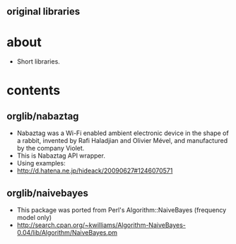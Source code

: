 original libraries
------------
# about
 - Short libraries.

# contents
## orglib/nabaztag
 - Nabaztag was a Wi-Fi enabled ambient electronic device in the shape of a rabbit, invented by Rafi Haladjian and Olivier Mével, and manufactured by the company Violet.
 - This is Nabaztag API wrapper.
  - Using examples: 
   - http://d.hatena.ne.jp/hideack/20090627#1246070571

## orglib/naivebayes
 - This package was ported from Perl's Algorithm::NaiveBayes (frequency model only)
  - http://search.cpan.org/~kwilliams/Algorithm-NaiveBayes-0.04/lib/Algorithm/NaiveBayes.pm

